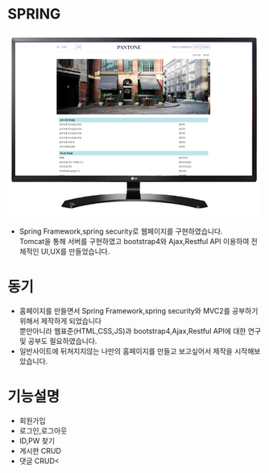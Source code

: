 # SPRING
![Alt text](/img/web.png)
- Spring Framework,spring security로 웹페이지를 구현하였습니다. <br> Tomcat을 통해 서버를 구현하였고 bootstrap4와 Ajax,Restful API 이용하여 전체적인 UI,UX를 만들었습니다.<br> 

# 동기
- 홈페이지를 만들면서 Spring Framework,spring security와 MVC2를 공부하기위해서 제작하게 되었습니다<br>뿐만아니라 웹표준(HTML,CSS,JS)과 bootstrap4,Ajax,Restful API에 대한 연구 및 공부도 필요하였습니다. <br> 
- 일반사이트에 뒤쳐지지않는 나만의 홈페이지를 만들고 보고싶어서 제작을 시작해보았습니다.

# 기능설명
- 회원가입<br>
- 로그인,로그아웃<br>
- ID,PW 찾기<br>
- 게시판 CRUD<br>
- 댓글 CRUD<
